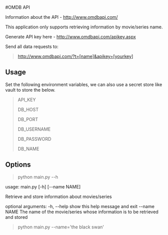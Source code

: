 #OMDB API

Information about the API - http://www.omdbapi.com/

This application only supports retrieving information by movie/series name.

Generate API key here - http://www.omdbapi.com/apikey.aspx

Send all data requests to:

>http://www.omdbapi.com/?t=[name]&apikey=[yourkey]

## Usage
Set the following environment variables, we can also use a secret store like vault to store the below.

> API_KEY
>
> DB_HOST
>
> DB_PORT
>
> DB_USERNAME
>
> DB_PASSWORD
>
> DB_NAME
>

## Options

> python main.py --h

usage: main.py [-h] [--name NAME]

Retrieve and store information about movies/series

optional arguments:
  -h, --help   show this help message and exit
  --name NAME  The name of the movie/series whose information is to be
               retrieved and stored


> python main.py --name='the black swan'
